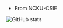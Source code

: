 - From NCKU-CSIE

![GitHub stats](https://github-readme-stats.vercel.app/api?username=Jiang0307&show_icons=true&theme=radical)